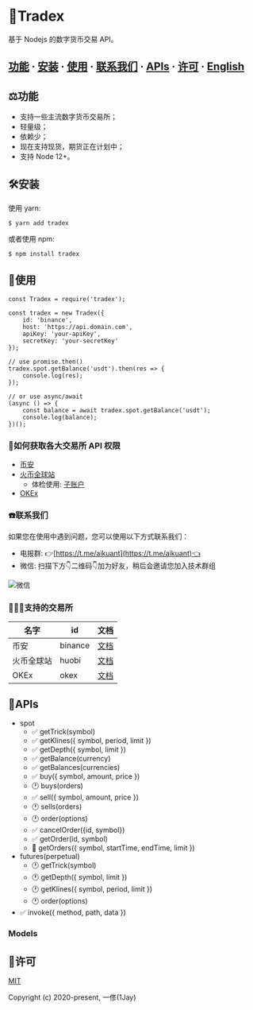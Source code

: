 # 💱Tradex
基于 Nodejs 的数字货币交易 API。

## [功能](#features) · [安装](#installing) · [使用](#useage) · [联系我们](#contact) · [APIs](#apis) · [许可](#license) · [English](./README.md)

## ⚖️功能 <a id="features"></a>
* 支持一些主流数字货币交易所；
* 轻量级；
* 依赖少；
* 现在支持现货，期货正在计划中；
* 支持 Node 12+。

## 🛠安装 <a id="installing"></a>
使用 yarn:

```
$ yarn add tradex
```

或者使用 npm:

```
$ npm install tradex
```

## 🎁使用 <a id="useage"></a>
```
const Tradex = require('tradex');

const tradex = new Tradex({
    id: 'binance',
    host: 'https://api.domain.com',
    apiKey: 'your-apiKey',
    secretKey: 'your-secretKey'
});

// use promise.then()
tradex.spot.getBalance('usdt').then(res => {
    console.log(res);
});

// or use async/await
(async () => {
    const balance = await tradex.spot.getBalance('usdt');
    console.log(balance);
})();
```

### 🔐如何获取各大交易所 API 权限
* [币安](https://www.binance.com/cn/usercenter/settings/api-management)
* [火币全球站](https://www.huobi.com/en-us/apikey/)
    * 体检使用: [子账户](https://account.huobi.com/en-us/subaccount/add)
* [OKEx](https://www.okex.com/account/users/myApi)

### ☎️联系我们 <a id="contact"></a>
如果您在使用中遇到问题，您可以使用以下方式联系我们：

* 电报群: 👉[https://t.me/aikuant](https://t.me/aikuant)👈
* 微信: 扫描下方👇二维码👇加为好友，稍后会邀请您加入技术群组

![微信](./static/wechat.png)

### 🏋🏻‍♂️支持的交易所

| 名字 | id | 文档 |
| ---- | ---- | ---- |
| 币安 | binance | [文档](https://binance-docs.github.io/apidocs/spot/en/) |
| 火币全球站 | huobi | [文档](https://huobiapi.github.io/docs/spot/v1/en/) |
| OKEx | okex | [文档](https://www.okex.com/docs/en/) |

## 📖APIs <a id="apis"></a>
* spot
    * ✅ getTrick(symbol)
    * ✅ getKlines({ symbol, period, limit })
    * ✅ getDepth({ symbol, limit })
    * ✅ getBalance(currency)
    * ✅ getBalances(currencies)
    * ✅ buy({ symbol, amount, price })
    * 🕐 buys(orders)
    * ✅ sell({ symbol, amount, price })
    * 🕐 sells(orders)
    * 🕐 order(options)
    * ✅ cancelOrder({id, symbol})
    * ✅ getOrder(id, symbol)
    * 🚧 getOrders({ symbol, startTime, endTime, limit })
* futures(perpetual)
    * 🕐 getTrick(symbol)
    * 🕐 getDepth({ symbol, limit })
    * 🕐 getKlines({ symbol, period, limit })
    * 🕐 order(options)
* ✅ invoke({ method, path, data })

### Models

## 📄许可 <a id="license"></a>
[MIT](https://opensource.org/licenses/MIT)

Copyright (c) 2020-present, 一俢(1Jay)
